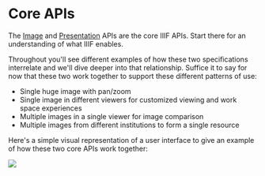 # Core APIs

The [Image](image/README.md) and [Presentation](presentation/README.md) APIs are the core IIIF APIs. Start there for an understanding of what IIIF enables.

Throughout you'll see different examples of how these two specifications interrelate and we'll dive deeper into that relationship. Suffice it to say for now that these two work together to support these different patterns of use:

- Single huge image with pan/zoom
- Single image in different viewers for customized viewing and work space experiences
- Multiple images in a single viewer for image comparison
- Multiple images from different institutions to form a single resource

Here's a simple visual representation of a user interface to give an example of how these two core APIs work together:
<!-- #backlog:170 Does this image-plus-presentation-user-interface.png belong here or somewhere else? -->

![](../assets/images/image-plus-presentation-user-interface.png)

<!-- #todo:640 write more about the the core APIs -->

<!-- #todo:460 is this a space to mention that you don't have to do all of everything in this workshop? you can start simple and level up over time. iterative development. -->
